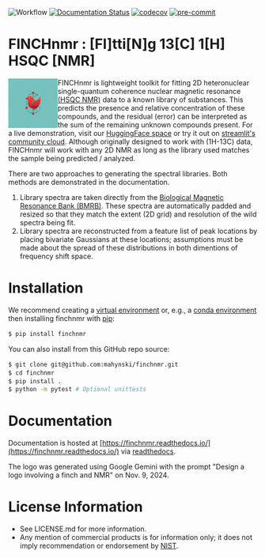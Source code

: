 ![Workflow](https://github.com/mahynski/finchnmr/actions/workflows/python-app.yml/badge.svg?branch=main)
[![Documentation Status](https://readthedocs.org/projects/finchnmr/badge/?version=latest)](https://finchnmr.readthedocs.io/en/latest/?badge=latest)
[![codecov](https://codecov.io/github/mahynski/finchnmr/graph/badge.svg?token=DsrQIbklpB)](https://codecov.io/github/mahynski/finchnmr)
[![pre-commit](https://img.shields.io/badge/pre--commit-enabled-brightgreen?logo=pre-commit&logoColor=white)](https://github.com/pre-commit/pre-commit)
<!--[![DOI](https://zenodo.org/badge/331207062.svg)](https://zenodo.org/badge/latestdoi/331207062)-->

<!--
[![Code style: black](https://img.shields.io/badge/code%20style-black-000000.svg)](https://github.com/psf/black)
[![Imports: isort](https://img.shields.io/badge/%20imports-isort-%231674b1?style=flat&labelColor=ef8336)](https://pycqa.github.io/isort/)
-->

FINCHnmr : [FI]tti[N]g 13[C] 1[H] HSQC [NMR]
===

<img src="https://raw.githubusercontent.com/mahynski/finchnmr/main/docs/_static/logo_small.png" height="100" align="left" />

FINCHnmr is lightweight toolkit for fitting 2D heteronuclear single-quantum coherence nuclear magnetic resonance [(HSQC NMR)](https://en.wikipedia.org/wiki/Heteronuclear_single_quantum_coherence_spectroscopy) data to a known library of substances.  This predicts the presence and relative concentration of these compounds, and the residual (error) can be interpreted as the sum of the remaining unknown compounds present.  For a live demonstration, visit our [HuggingFace space](https://huggingface.co/spaces/mahynski/finchnmr-demo) or try it out on [streamlit's community cloud](https://finchnmr-demo.streamlit.app/). Although originally designed to work with (1H-13C) data, FINCHnmr will work with any 2D NMR as long as the library used matches the sample being predicted / analyzed.
<br/>

There are two approaches to generating the spectral libraries.  Both methods are demonstrated in the documentation.

1. Library spectra are taken directly from the [Biological Magnetic Resonance Bank (BMRB)](https://bmrb.io/). These spectra are automatically padded and resized so that they match the extent (2D grid) and resolution of the wild spectra being fit.
2. Library spectra are reconstructed from a feature list of peak locations by placing bivariate Gaussians at these locations; assumptions must be made about the spread of these distributions in both dimentions of frequency shift space.

Installation
===

We recommend creating a [virtual environment](https://docs.python.org/3/library/venv.html) or, e.g., a [conda environment](https://docs.conda.io/projects/conda/en/latest/user-guide/tasks/manage-environments.html) then installing finchnmr with [pip](https://pip.pypa.io/en/stable/):

~~~bash
$ pip install finchnmr
~~~

You can also install from this GitHub repo source:

~~~bash
$ git clone git@github.com:mahynski/finchnmr.git
$ cd finchnmr
$ pip install .
$ python -m pytest # Optional unittests
~~~

Documentation
===

Documentation is hosted at [https://finchnmr.readthedocs.io/](https://finchnmr.readthedocs.io/) via [readthedocs](https://about.readthedocs.com/).

The logo was generated using Google Gemini with the prompt "Design a logo involving a finch and NMR" on Nov. 9, 2024.

License Information
===

* See LICENSE.md for more information.
* Any mention of commercial products is for information only; it does not imply recommendation or endorsement by [NIST](https://www.nist.gov/).
